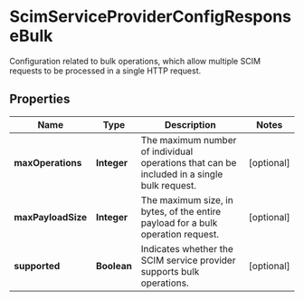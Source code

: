 

# ScimServiceProviderConfigResponseBulk

Configuration related to bulk operations, which allow multiple SCIM requests to be processed in a single HTTP request.
## Properties

Name | Type | Description | Notes
------------ | ------------- | ------------- | -------------
**maxOperations** | **Integer** | The maximum number of individual operations that can be included in a single bulk request. |  [optional]
**maxPayloadSize** | **Integer** | The maximum size, in bytes, of the entire payload for a bulk operation request. |  [optional]
**supported** | **Boolean** | Indicates whether the SCIM service provider supports bulk operations. |  [optional]



